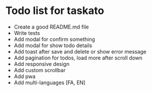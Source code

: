 # Todo list for taskato

- Create a good README.md file
- Write tests
- Add modal for confirm something
- Add modal for show todo details
- Add toast after save and delete or show error message
- Add pagination for todos, load more after scroll down
- Add responsive design
- Add custom scrollbar
- Add pwa
- Add multi-languages [FA, EN]
